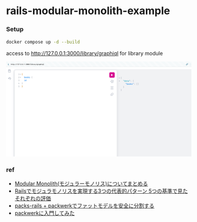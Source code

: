 # rails-modular-monolith-example

### Setup
```bash
docker compose up -d --build
```
access to http://127.0.0.1:3000/library/graphiql for library module

![Graphiql](docs/img.png)

### ref
- [Modular Monolith(モジュラーモノリス)についてまとめる](https://r-kaga.com/blog/what-is-modular-monolith)
- [Railsでモジュラモノリスを実現する3つの代表的パターン 5つの基準で見たそれぞれの評価](https://logmi.jp/tech/articles/329825)
- [packs-rails + packwerkでファットモデルを安全に分割する](https://zenn.dev/lincwell_inc/articles/rearchitecture_using_packwerk)
- [packwerkに入門してみた](https://zenn.dev/stmn_inc/articles/67f584ca002d4a)